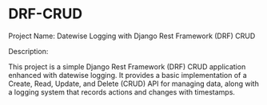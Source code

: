 # DRF-CRUD
Project Name: Datewise Logging with Django Rest Framework (DRF) CRUD

Description:

This project is a simple Django Rest Framework (DRF) CRUD application enhanced with datewise logging. It provides a basic implementation of a Create, Read, Update, and Delete (CRUD) API for managing data, along with a logging system that records actions and changes with timestamps.
